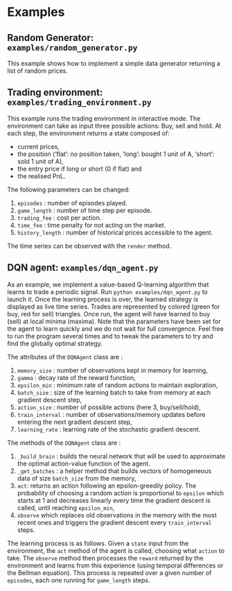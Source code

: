 # Examples

## Random Generator: `examples/random_generator.py`

This example shows how to implement a simple data generator returning a list of random prices.

## Trading environment: `examples/trading_environment.py`

This example runs the trading environment in interactive mode. The environment can take as input three possible actions: Buy, sell and hold. At each step, the environment returns a state composed of:
- current prices, 
- the position (‘flat’: no position taken, ‘long’: bought 1 unit of A, ‘short’: sold 1 unit of A),
- the entry price if long or short (0 if flat) and
- the realised PnL.

 The following parameters can be changed:
  1. `episodes` : number of episodes played.
  2. `game_length` : number of time step per episode.
  3. `trading_fee` : cost per action.
  4. `time_fee` : time penalty for not acting on the market.
  5. `history_length` : number of historical prices accessible to the agent.

The time series can be observed with the `render` method.

## DQN agent: `examples/dqn_agent.py`

As an example, we implement a value-based Q-learning algorithm that learns to trade a periodic signal. Run `python examples/dqn_agent.py` to launch it. Once the learning process is over, the learned strategy is displayed as live time series. Trades are represented by colored (green for buy, red for sell) triangles. Once run, the agent will have learned to buy (sell) at local minima (maxima). Note that the parameters have been set for the agent to learn quickly and we do not wait for full convergence. Feel free to run the program several times and to tweak the parameters to try and find the globally optimal strategy.

The attributes of the `DQNAgent` class are :
  1.  `memory_size` : number of observations kept in memory for learning,
  2.  `gamma` : decay rate of the reward function,
  3.  `epsilon_min` : minimum rate of random actions to maintain exploration,
  4.  `batch_size` : size of the learning batch to take from memory at each gradient descent step,
  5.  `action_size` : number of possible actions (here 3, buy/sell/hold),
  6.  `train_interval` : number of observations/memory updates before entering the next gradient descent step,
  7.  `learning_rate` : learning rate of the stochastic gradient descent.

The methods of the `DQNAgent` class are :
  1. `_build_brain` : builds the neural network that will be used to approximate the optimal action-value function of the agent.
  2. `_get_batches` : a helper method that builds vectors of homogeneous data of size `batch_size` from the memory,
  3. `act`: returns an action following an epsilon-greedily policy. The probability of choosing a random action is proportional to `epsilon` which starts at 1 and decreases linearly every time the gradient descent is called, until reaching `epsilon_min`,
  4. `observe` which replaces old observations in the memory with the most recent ones and triggers the gradient descent every `train_interval` steps.

The learning process is as follows. Given a `state` input from the environment, the `act` method of the agent is called, choosing what `action` to take. The `observe` method then processes the `reward` returned by the environment and learns from this experience (using temporal differences or the Bellman equation). This process is repeated over a given number of `episodes`, each one running for `game_length` steps.
